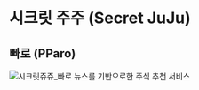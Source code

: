 # 시크릿 주주 (Secret JuJu)
## 빠로 (PParo)
![시크릿쥬쥬_빠로](https://user-images.githubusercontent.com/48639421/112240858-7b7c8400-8c8c-11eb-8fed-980d721367e4.jpg)
뉴스를 기반으로한 주식 추천 서비스
